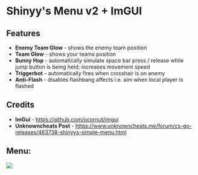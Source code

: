 # Shinyy's Menu v2 + ImGUI
## Features
*   **Enemy Team Glow** - shows the enemy team position
*   **Team Glow** - shows your teams position
*   **Bunny Hop** - automatically simulate space bar press / release while jump button is being held; increases movement speed
*   **Triggerbot** - automatically fires when crosshair is on enemy
*   **Anti-Flash** - disables flashbang affects i.e. aim when local player is flashed

## Credits
*   **ImGui** - https://github.com/ocornut/imgui
*   **Unknowncheats Post** - https://www.unknowncheats.me/forum/cs-go-releases/463738-shinyys-simple-menu.html

## Menu:
<img src="https://i.imgur.com/n2SUUaP.png">
 
